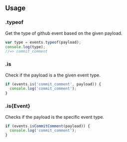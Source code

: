 ## Usage

### .typeof

Get the type of github event based on the given payload.

```js
var type = events.typeof(payload);
console.log(type);
//=> commit_comment
```

### .is

Check if the payload is a the given event type.

```js
if (events.is('commit_comment', payload)) {
  console.log('commit_comment');
}
```

### .is{Event}

Checks if the payload is the specific event type.

```js
if (events.isCommitComment(payload)) {
  console.log('commit_comment');
}
```

